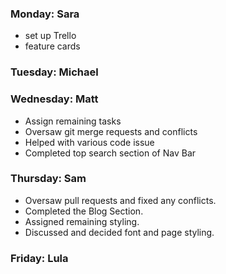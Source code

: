 ### Monday: Sara
- set up Trello
- feature cards
### Tuesday: Michael
### Wednesday: Matt
- Assign remaining tasks
- Oversaw git merge requests and conflicts
- Helped with various code issue
- Completed top search section of Nav Bar
### Thursday: Sam
- Oversaw pull requests and fixed any conflicts.
- Completed the Blog Section.
- Assigned remaining styling.
- Discussed and decided font and page styling.
### Friday: Lula
